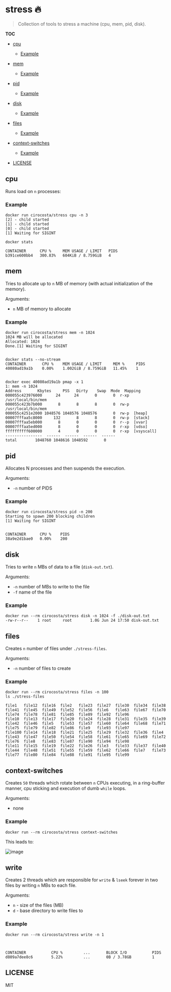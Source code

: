 # stress 🔥

> Collection of tools to stress a machine (cpu, mem, pid, disk).

**TOC**

- [cpu](#cpu)
  - [Example](#example)
- [mem](#mem)
  - [Example](#example-1)
- [pid](#pid)
  - [Example](#example-2)
- [disk](#disk)
  - [Example](#example-3)
- [files](#files)
  - [Example](#example-4)
- [context-switches](#context-switches)
  - [Example](#example-5)

- [LICENSE](#license)

## cpu

Runs load on `n` processes:

### Example

```
docker run cirocosta/stress cpu -n 3
[2] - child started
[1] - child started
[0] - child started
[1] Waiting for SIGINT

docker stats

CONTAINER      CPU %     MEM USAGE / LIMIT   PIDS
b391ce600bb4   300.83%   604KiB / 8.759GiB   4
```

## mem 

Tries to allocate up to `n` MB of memory (with actual initialization of the memory).

Arguments:
- `n` MB of memory to allocate

### Example

```
docker run cirocosta/stress mem -n 1024
1024 MB will be allocated
Allocated: 1024
Done.[1] Waiting for SIGINT


docker stats --no-stream
CONTAINER       CPU %    MEM USAGE / LIMIT     MEM %     PIDS
40080ad19a1b    0.00%    1.002GiB / 8.759GiB   11.45%    1


docker exec 40080ad19a1b pmap -x 1
1: mem -n 1024
Address		  Kbytes     PSS   Dirty    Swap  Mode  Mapping
000055c423976000      24      24       0       0  r-xp  /usr/local/bin/mem
000055c423b7b000       8       8       8       0  rw-p  /usr/local/bin/mem
000055c4251e2000 1048576 1048576 1048576       0  rw-p  [heap]
00007fffaa5c8000     132       8       8       0  rw-p  [stack]
00007fffaa5eb000       8       0       0       0  r--p  [vvar]
00007fffaa5ed000       8       0       0       0  r-xp  [vdso]
ffffffffff600000       4       0       0       0  r-xp  [vsyscall]
----------------  ------  ------  ------  ------
total		 1048760 1048616 1048592       0
```


## pid

Allocates N processes and then suspends the execution.

Arguments:
- `-n` number of PIDS

### Example

```
docker run cirocosta/stress pid -n 200 
Starting to spawn 200 blocking children
[1] Waiting for SIGINT


CONTAINER      CPU %    PIDS
38a9e2d1bae0   0.00%    200

```


## disk

Tries to write `n` MBs of data to a file (`disk-out.txt`).

Arguments:
- `-n` number of MBs to write to the file
- `-f` name of the file


### Example

```
docker run --rm cirocosta/stress disk -n 1024 -f ./disk-out.txt
-rw-r--r--    1 root     root        1.0G Jun 24 17:50 disk-out.txt
```

## files

Creates `n` number of files under `./stress-files`.

Arguments:
- `-n` number of files to create


### Example

```
docker run --rm cirocosta/stress files -n 100
ls ./stress-files

file1   file12  file16  file2   file23  file27  file30  file34  file38  file41  file45  file49  file52  file56  file6   file63  file67  file70  file74  file78  file81  file85  file89  file92  file96
file10  file13  file17  file20  file24  file28  file31  file35  file39  file42  file46  file5   file53  file57  file60  file64  file68  file71  file75  file79  file82  file86  file9   file93  file97
file100 file14  file18  file21  file25  file29  file32  file36  file4   file43  file47  file50  file54  file58  file61  file65  file69  file72  file76  file8   file83  file87  file90  file94  file98
file11  file15  file19  file22  file26  file3   file33  file37  file40  file44  file48  file51  file55  file59  file62  file66  file7   file73  file77  file80  file84  file88  file91  file95  file99
```

## context-switches

Creates `50` threads which rotate between `n` CPUs executing, in a ring-buffer manner, cpu sticking and execution of dumb `while` loops.

Arguments:
- none


### Example

```
docker run --rm cirocosta/stress context-switches
```


This leads to:

![image](https://user-images.githubusercontent.com/3574444/27996167-b6053f3c-64b2-11e7-9c07-6240f147c0eb.png)


## write

Creates 2 threads which are responsible for `write` & `lseek` forever in two files by writing `n` MBs to each file.

Arguments:
- `n` - size of the files (MB)
- `d` - base directory to write files to


### Example


```
docker run --rm cirocosta/stress write -n 1



CONTAINER           CPU %         ...       BLOCK I/O           PIDS
d809a7dee8c6        5.22%         ...       0B / 3.78GB         1
```


## LICENSE

MIT

